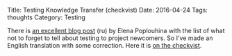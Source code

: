 Title: Testing Knowledge Transfer (checkvist)
Date: 2016-04-24
Tags: thoughts
Category: Testing


There is [an excellent blog post](http://positiveflower.blogspot.in/2016/04/blog-post.html) (ru) by  Elena Poplouhina with the list of what not to forget to tell about testing to project newcomers. So I've made an English translation with some correction. Here it is [on the checkvist](https://checkvist.com/checklists/554667-knowledge-transfer).


